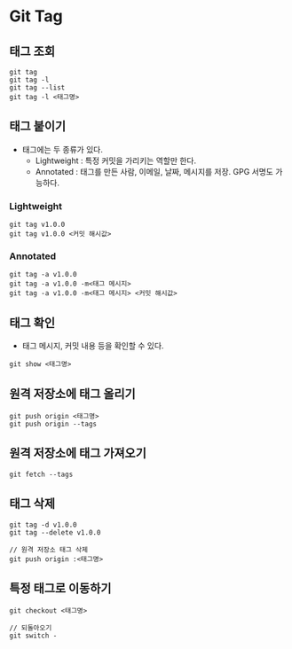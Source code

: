 # Git Tag

## 태그 조회

```shell
git tag
git tag -l
git tag --list
git tag -l <태그명>
```

## 태그 붙이기

- 태그에는 두 종류가 있다.
    - Lightweight : 특정 커밋을 가리키는 역할만 한다.
    - Annotated : 태그를 만든 사람, 이메일, 날짜, 메시지를 저장. GPG 서명도 가능하다.

### Lightweight

```shell
git tag v1.0.0
git tag v1.0.0 <커밋 해시값>
```

### Annotated

```shell
git tag -a v1.0.0
git tag -a v1.0.0 -m<태그 메시지>
git tag -a v1.0.0 -m<태그 메시지> <커밋 해시값>
```

## 태그 확인

- 태그 메시지, 커밋 내용 등을 확인할 수 있다.

```shell
git show <태그명>
```

## 원격 저장소에 태그 올리기

```shell
git push origin <태그명>
git push origin --tags
```

## 원격 저장소에 태그 가져오기

```shell
git fetch --tags
```

## 태그 삭제

```shell
git tag -d v1.0.0
git tag --delete v1.0.0

// 원격 저장소 태그 삭제
git push origin :<태그명>
```

## 특정 태그로 이동하기

```shell
git checkout <태그명>

// 되돌아오기
git switch -
```